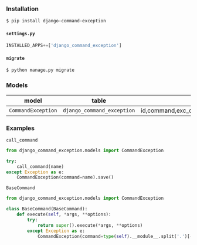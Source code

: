 ### Installation
```bash
$ pip install django-command-exception
```

#### `settings.py`
```python
INSTALLED_APPS+=['django_command_exception']
```

#### `migrate`
```bash
$ python manage.py migrate
```

### Models
model|table|columns/fields
-|-|-
`CommandException`|`django_command_exception`|id,command,exc_class,exc_message,exc_traceback,created_at

### Examples
`call_command`
```python
from django_command_exception.models import CommandException

try:
    call_command(name)
except Exception as e:
    CommandException(command=name).save()
```

`BaseCommand`
```python
from django_command_exception.models import CommandException

class BaseCommand(BaseCommand):
    def execute(self, *args, **options):
        try:
            return super().execute(*args, **options)
        except Exception as e:
            CommandException(command=type(self).__module__.split('.')[-1]).save()
```

